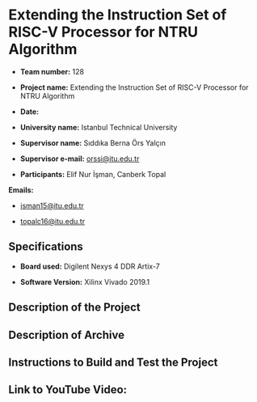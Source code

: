 # Extending the Instruction Set of RISC-V Processor for NTRU Algorithm


 - **Team number:** 128

 - **Project name:** Extending the Instruction Set of RISC-V Processor for NTRU Algorithm

 - **Date:** 

 - **University name:** Istanbul Technical University  

 - **Supervisor name:** Sıddıka Berna Örs Yalçın

 - **Supervisor e-mail:** orssi@itu.edu.tr 

 - **Participants:** Elif Nur İşman, Canberk Topal

  **Emails:** 
  
   - isman15@itu.edu.tr

   - topalc16@itu.edu.tr
 
## Specifications

 - **Board used:** Digilent Nexys 4 DDR Artix-7  

 - **Software Version:** Xilinx Vivado 2019.1 

## Description of the Project

 

## Description of Archive

## Instructions to Build and Test the Project


 

## Link to YouTube Video:
